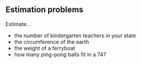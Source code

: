 ## Estimation problems

Estimate...

- the number of kindergarten teachers in your state
- the circumference of the earth
- the weight of a ferryboat
- how many ping-pong balls fit in a 747